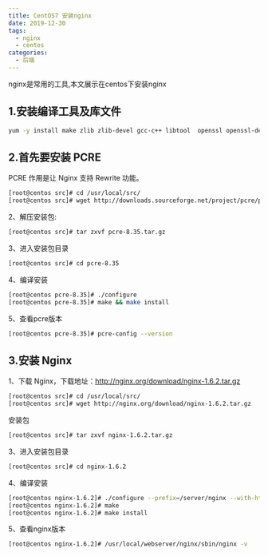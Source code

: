 ```yaml
---
title: CentOS7 安装nginx
date: 2019-12-30
tags:
  - nginx
  - centos
categories:
  - 后端
---
```


nginx是常用的工具,本文展示在centos下安装nginx

<!-- more -->

## 1.安装编译工具及库文件
```sh
yum -y install make zlib zlib-devel gcc-c++ libtool  openssl openssl-devel
```

## 2.首先要安装 PCRE
PCRE 作用是让 Nginx 支持 Rewrite 功能。
```sh
[root@centos src]# cd /usr/local/src/
[root@centos src]# wget http://downloads.sourceforge.net/project/pcre/pcre/8.35/pcre-8.35.tar.gz
```

2、解压安装包:
```sh
[root@centos src]# tar zxvf pcre-8.35.tar.gz
```
3、进入安装包目录
```sh
[root@centos src]# cd pcre-8.35
```
4、编译安装 
```sh
[root@centos pcre-8.35]# ./configure
[root@centos pcre-8.35]# make && make install
```
5、查看pcre版本
```sh
[root@centos pcre-8.35]# pcre-config --version
```
## 3.安装 Nginx
1、下载 Nginx，下载地址：http://nginx.org/download/nginx-1.6.2.tar.gz
```sh
[root@centos src]# cd /usr/local/src/
[root@centos src]# wget http://nginx.org/download/nginx-1.6.2.tar.gz
```

安装包
```sh
[root@centos src]# tar zxvf nginx-1.6.2.tar.gz
```
3、进入安装包目录
```sh
[root@centos src]# cd nginx-1.6.2
```
4、编译安装
```sh
[root@centos nginx-1.6.2]# ./configure --prefix=/server/nginx --with-http_stub_status_module --with-http_ssl_module --with-pcre=/server/pcre-8.35 --with-stream
[root@centos nginx-1.6.2]# make
[root@centos nginx-1.6.2]# make install
```
5、查看nginx版本
```sh
[root@centos nginx-1.6.2]# /usr/local/webserver/nginx/sbin/nginx -v
```

